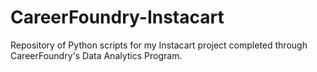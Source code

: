 # CareerFoundry-Instacart
Repository of Python scripts for my Instacart project completed through CareerFoundry's Data Analytics Program.
